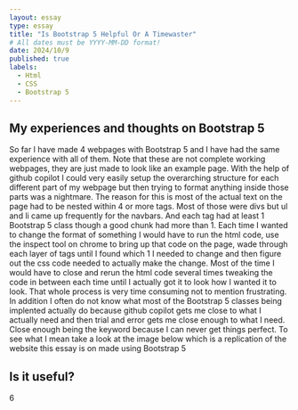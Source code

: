 ```yaml
---
layout: essay
type: essay
title: "Is Bootstrap 5 Helpful Or A Timewaster"
# All dates must be YYYY-MM-DD format!
date: 2024/10/9
published: true
labels:
  - Html
  - CSS
  - Bootstrap 5
---
```


## My experiences and thoughts on Bootstrap 5 

So far I have made 4 webpages with Bootstrap 5 and I have had the same experience with all of them. Note that these are not complete working webpages, they are just made to look like an example page. With the help of github copilot I could very easily setup the overarching structure for each different part of my webpage but then trying to format anything inside those parts was a nightmare. The reason for this is most of the actual text on the page had to be nested within 4 or more tags. Most of those were divs but ul and li came up frequently for the navbars. And each tag had at least 1 Bootstrap 5 class though a good chunk had more than 1. Each time I wanted to change the format of something I would have to run the html code, use the inspect tool on chrome to bring up that code on the page, wade through each layer of tags until I found which 1 I needed to change and then figure out the css code needed to actually make the change. Most of the time I would have to close and rerun the html code several times tweaking the code in between each time until I actually got it to look how I wanted it to look. That whole process is very time consuming not to mention frustrating. In addition I often do not know what most of the Bootstrap 5 classes being implented actually do because github copilot gets me close to what I actually need and then trial and error gets me close enough to what I need. Close enough being the keyword because I can never get things perfect. To see what I mean take a look at the image below which is a replication of the website this essay is on made using Bootstrap 5




## Is it useful?

6
